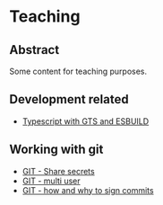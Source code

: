 # Teaching

## Abstract

Some content for teaching purposes.

## Development related

- [Typescript with GTS and ESBUILD](ts_gts_esbuild.md)

## Working with git

- [GIT - Share secrets](git/git_crypt.md)
- [GIT - multi user](git/git_multi_user.md)
- [GIT - how and why to sign commits](git/git_sign_commits.md)
